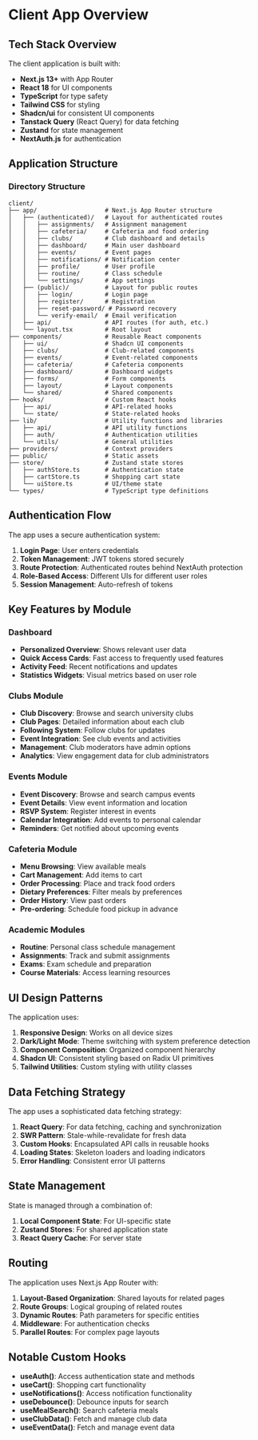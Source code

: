 # Client App Overview

## Tech Stack Overview

The client application is built with:
- **Next.js 13+** with App Router
- **React 18** for UI components
- **TypeScript** for type safety
- **Tailwind CSS** for styling
- **Shadcn/ui** for consistent UI components
- **Tanstack Query** (React Query) for data fetching
- **Zustand** for state management
- **NextAuth.js** for authentication

## Application Structure

### Directory Structure

```
client/
├── app/                   # Next.js App Router structure
│   ├── (authenticated)/   # Layout for authenticated routes
│   │   ├── assignments/   # Assignment management
│   │   ├── cafeteria/     # Cafeteria and food ordering
│   │   ├── clubs/         # Club dashboard and details
│   │   ├── dashboard/     # Main user dashboard
│   │   ├── events/        # Event pages
│   │   ├── notifications/ # Notification center
│   │   ├── profile/       # User profile
│   │   ├── routine/       # Class schedule
│   │   └── settings/      # App settings
│   ├── (public)/          # Layout for public routes
│   │   ├── login/         # Login page
│   │   ├── register/      # Registration
│   │   ├── reset-password/ # Password recovery
│   │   └── verify-email/  # Email verification
│   ├── api/               # API routes (for auth, etc.)
│   └── layout.tsx         # Root layout
├── components/            # Reusable React components
│   ├── ui/                # Shadcn UI components
│   ├── clubs/             # Club-related components
│   ├── events/            # Event-related components
│   ├── cafeteria/         # Cafeteria components
│   ├── dashboard/         # Dashboard widgets
│   ├── forms/             # Form components
│   ├── layout/            # Layout components
│   └── shared/            # Shared components
├── hooks/                 # Custom React hooks
│   ├── api/               # API-related hooks
│   └── state/             # State-related hooks
├── lib/                   # Utility functions and libraries
│   ├── api/               # API utility functions
│   ├── auth/              # Authentication utilities
│   └── utils/             # General utilities
├── providers/             # Context providers
├── public/                # Static assets
├── store/                 # Zustand state stores
│   ├── authStore.ts       # Authentication state
│   ├── cartStore.ts       # Shopping cart state
│   └── uiStore.ts         # UI/theme state
└── types/                 # TypeScript type definitions
```

## Authentication Flow

The app uses a secure authentication system:

1. **Login Page**: User enters credentials
2. **Token Management**: JWT tokens stored securely
3. **Route Protection**: Authenticated routes behind NextAuth protection
4. **Role-Based Access**: Different UIs for different user roles
5. **Session Management**: Auto-refresh of tokens

## Key Features by Module

### Dashboard

- **Personalized Overview**: Shows relevant user data 
- **Quick Access Cards**: Fast access to frequently used features
- **Activity Feed**: Recent notifications and updates
- **Statistics Widgets**: Visual metrics based on user role

### Clubs Module

- **Club Discovery**: Browse and search university clubs
- **Club Pages**: Detailed information about each club
- **Following System**: Follow clubs for updates
- **Event Integration**: See club events and activities
- **Management**: Club moderators have admin options
- **Analytics**: View engagement data for club administrators

### Events Module

- **Event Discovery**: Browse and search campus events
- **Event Details**: View event information and location
- **RSVP System**: Register interest in events
- **Calendar Integration**: Add events to personal calendar
- **Reminders**: Get notified about upcoming events

### Cafeteria Module

- **Menu Browsing**: View available meals
- **Cart Management**: Add items to cart
- **Order Processing**: Place and track food orders
- **Dietary Preferences**: Filter meals by preferences
- **Order History**: View past orders
- **Pre-ordering**: Schedule food pickup in advance

### Academic Modules

- **Routine**: Personal class schedule management
- **Assignments**: Track and submit assignments
- **Exams**: Exam schedule and preparation
- **Course Materials**: Access learning resources

## UI Design Patterns

The application uses:

1. **Responsive Design**: Works on all device sizes
2. **Dark/Light Mode**: Theme switching with system preference detection
3. **Component Composition**: Organized component hierarchy
4. **Shadcn UI**: Consistent styling based on Radix UI primitives
5. **Tailwind Utilities**: Custom styling with utility classes

## Data Fetching Strategy

The app uses a sophisticated data fetching strategy:

1. **React Query**: For data fetching, caching and synchronization
2. **SWR Pattern**: Stale-while-revalidate for fresh data
3. **Custom Hooks**: Encapsulated API calls in reusable hooks
4. **Loading States**: Skeleton loaders and loading indicators
5. **Error Handling**: Consistent error UI patterns

## State Management

State is managed through a combination of:

1. **Local Component State**: For UI-specific state
2. **Zustand Stores**: For shared application state
3. **React Query Cache**: For server state

## Routing

The application uses Next.js App Router with:

1. **Layout-Based Organization**: Shared layouts for related pages
2. **Route Groups**: Logical grouping of related routes
3. **Dynamic Routes**: Path parameters for specific entities
4. **Middleware**: For authentication checks
5. **Parallel Routes**: For complex page layouts

## Notable Custom Hooks

- **useAuth()**: Access authentication state and methods
- **useCart()**: Shopping cart functionality
- **useNotifications()**: Access notification functionality
- **useDebounce()**: Debounce inputs for search
- **useMealSearch()**: Search cafeteria meals
- **useClubData()**: Fetch and manage club data
- **useEventData()**: Fetch and manage event data
